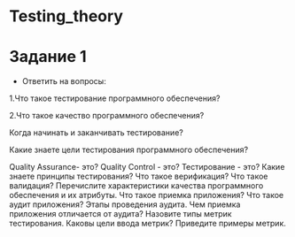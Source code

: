 # Testing_theory
# Задание 1
- Ответить на вопросы:
  
1.Что такое тестирование программного обеспечения?

2.Что такое качество программного обеспечения?

Когда начинать и заканчивать тестирование?

Какие знаете цели тестирования программного обеспечения?

Quality Assurance- это?
Quality Control - это?
Тестирование - это?
Какие знаете принципы тестирования?
Что такое верификация?
Что такое валидация?
Перечислите характеристики качества программного обеспечения и их атрибуты.
Что такое приемка приложения?
Что такое аудит приложения?
Этапы проведения аудита.
Чем приемка приложения отличается от аудита?
Назовите типы метрик тестирования. Каковы цели ввода метрик? Приведите примеры метрик.
